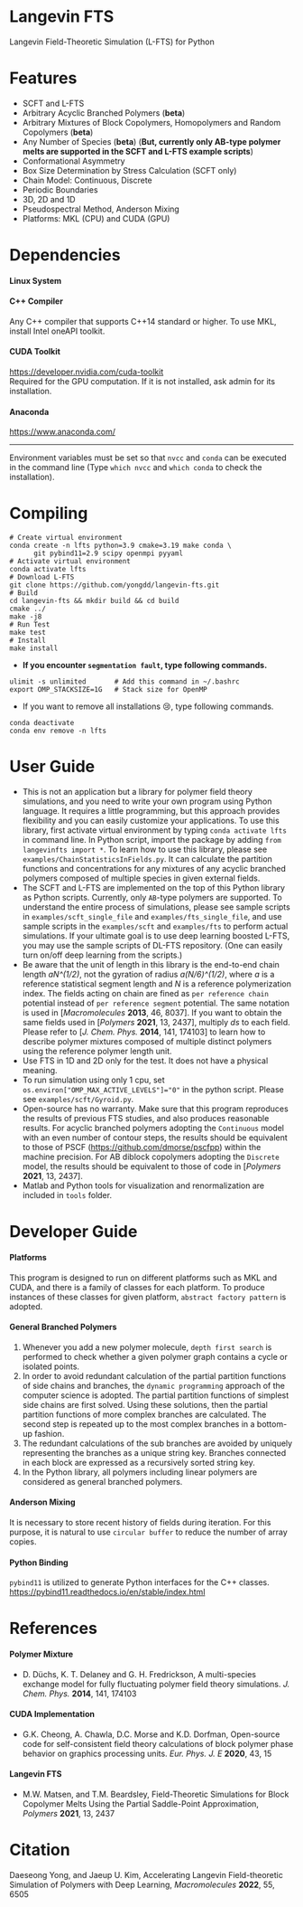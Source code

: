 # Langevin FTS
Langevin Field-Theoretic Simulation (L-FTS) for Python

# Features
* SCFT and L-FTS
* Arbitrary Acyclic Branched Polymers (**beta**)
* Arbitrary Mixtures of Block Copolymers, Homopolymers and Random Copolymers (**beta**)
* Any Number of Species (**beta**) (**But, currently only AB-type polymer melts are supported in the SCFT and L-FTS example scripts**)
* Conformational Asymmetry
* Box Size Determination by Stress Calculation (SCFT only)
* Chain Model: Continuous, Discrete
* Periodic Boundaries
* 3D, 2D and 1D
* Pseudospectral Method, Anderson Mixing
* Platforms: MKL (CPU) and CUDA (GPU)

# Dependencies
#### Linux System

#### C++ Compiler
  Any C++ compiler that supports C++14 standard or higher. To use MKL, install Intel oneAPI toolkit.

#### CUDA Toolkit
  https://developer.nvidia.com/cuda-toolkit   
  Required for the GPU computation. If it is not installed, ask admin for its installation.

#### Anaconda
  https://www.anaconda.com/

* * *
Environment variables must be set so that `nvcc` and `conda` can be executed in the command line (Type `which nvcc` and `which conda` to check the installation).

# Compiling
```Shell
# Create virtual environment 
conda create -n lfts python=3.9 cmake=3.19 make conda \
      git pybind11=2.9 scipy openmpi pyyaml  
# Activate virtual environment  
conda activate lfts  
# Download L-FTS  
git clone https://github.com/yongdd/langevin-fts.git  
# Build  
cd langevin-fts && mkdir build && cd build  
cmake ../   
make -j8  
# Run Test  
make test   
# Install  
make install   
```
* **If you encounter `segmentation fault`, type following commands.**     
```Shell
ulimit -s unlimited       # Add this command in ~/.bashrc
export OMP_STACKSIZE=1G   # Stack size for OpenMP
```
*  If you want to remove all installations :cry:, type following commands.   
```Shell
conda deactivate  
conda env remove -n lfts  
```
# User Guide
+ This is not an application but a library for polymer field theory simulations, and you need to write your own program using Python language. It requires a little programming, but this approach provides flexibility and you can easily customize your applications. To use this library, first activate virtual environment by typing `conda activate lfts` in command line. In Python script, import the package by adding  `from langevinfts import *`. To learn how to use this library, please see `examples/ChainStatisticsInFields.py`. It can calculate the partition functions and concentrations for any mixtures of any acyclic branched polymers composed of multiple species in given external fields.  
+ The SCFT and L-FTS are implemented on the top of this Python library as Python scripts. Currently, only `AB`-type polymers are supported. To understand the entire process of simulations, please see sample scripts in `examples/scft_single_file` and `examples/fts_single_file`, and use sample scripts in the `examples/scft` and `examples/fts` to perform actual simulations. If your ultimate goal is to use deep learning boosted L-FTS, you may use the sample scripts of DL-FTS repository. (One can easily turn on/off deep learning from the scripts.)   
+ Be aware that the unit of length in this library is the end-to-end chain length *aN^(1/2)*, not the gyration of radius *a(N/6)^(1/2)*, where *a* is a reference statistical segment length and *N* is a reference polymerization index.  The fields acting on chain are fined as `per reference chain` potential instead of `per reference segment` potential. The same notation is used in [*Macromolecules* **2013**, 46, 8037]. If you want to obtain the same fields used in [*Polymers* **2021**, 13, 2437], multiply *ds* to each field. Please refer to [*J. Chem. Phys.* **2014**, 141, 174103]  to learn how to describe polymer mixtures composed of multiple distinct polymers using the reference polymer length unit.
+ Use FTS in 1D and 2D only for the test. It does not have a physical meaning.
+ To run simulation using only 1 cpu, set `os.environ["OMP_MAX_ACTIVE_LEVELS"]="0"` in the python script. Please see `examples/scft/Gyroid.py`.
+ Open-source has no warranty. Make sure that this program reproduces the results of previous FTS studies, and also produces reasonable results. For acyclic branched polymers adopting the `Continuous` model with an even number of contour steps, the results should be equivalent to those of PSCF (https://github.com/dmorse/pscfpp) within the machine precision. For AB diblock copolymers adopting the `Discrete` model, the results should be equivalent to those of code in [*Polymers* **2021**, 13, 2437].
+ Matlab and Python tools for visualization and renormalization are included in `tools` folder.   

# Developer Guide
#### Platforms  
  This program is designed to run on different platforms such as MKL and CUDA, and there is a family of classes for each platform. To produce instances of these classes for given platform, `abstract factory pattern` is adopted.   

#### General Branched Polymers 
  1. Whenever you add a new polymer molecule, `depth first search` is performed to check whether a given polymer graph contains a cycle or isolated points.
  2. In order to avoid redundant calculation of the partial partition functions of side chains and branches, the `dynamic programming` approach of the computer science is adopted. The partial partition functions of simplest side chains are first solved. Using these solutions, then the partial partition functions of more complex branches are calculated. The second step is repeated up to the most complex branches in a bottom-up fashion.
  3. The redundant calculations of the sub branches are avoided by uniquely representing the branches as a unique string key. Branches connected in each block are expressed as a recursively sorted string key.
  4. In the Python library, all polymers including linear polymers are considered as general branched polymers.

#### Anderson Mixing  
  It is necessary to store recent history of fields during iteration. For this purpose, it is natural to use `circular buffer` to reduce the number of array copies.

#### Python Binding  
  `pybind11` is utilized to generate Python interfaces for the C++ classes.  
  https://pybind11.readthedocs.io/en/stable/index.html   

# References
#### Polymer Mixture
+ D. Düchs, K. T. Delaney and G. H. Fredrickson, A multi-species exchange model for fully fluctuating polymer field theory simulations. *J. Chem. Phys.* **2014**, 141, 174103
#### CUDA Implementation
+ G.K. Cheong, A. Chawla, D.C. Morse and K.D. Dorfman, Open-source code for self-consistent field theory calculations of block polymer phase behavior on graphics processing units. *Eur. Phys. J. E* **2020**, 43, 15
#### Langevin FTS
+ M.W. Matsen, and T.M. Beardsley, Field-Theoretic Simulations for Block Copolymer Melts Using the Partial Saddle-Point Approximation, *Polymers* **2021**, 13, 2437   

# Citation
Daeseong Yong, and Jaeup U. Kim, Accelerating Langevin Field-theoretic Simulation of Polymers with Deep Learning, *Macromolecules* **2022**, 55, 6505  